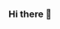 ### Hi there 👋

<!--
**seanr89/seanr89** is a ✨ _special_ ✨ repository because its `README.md` (this file) appears on your GitHub profile.

Here are some ideas to get you started:

- 🔭 I’m currently working on an amateur 5-a-side team generator
- 🌱 I’m currently learning Angular and Microservices
- 👯 I’m looking to collaborate on anything!
- 🤔 I’m looking for help with my 5-a-side team generator (cleanclubs)
- 😄 Pronouns: he/him/his
- ⚡ Fun fact: I've been using an Open Source Artificial Pancreas 24hrs a day since 2016
![Sean's github stats](https://github-readme-stats.vercel.app/api?username=seanr89man&show_icons=true)
-->
